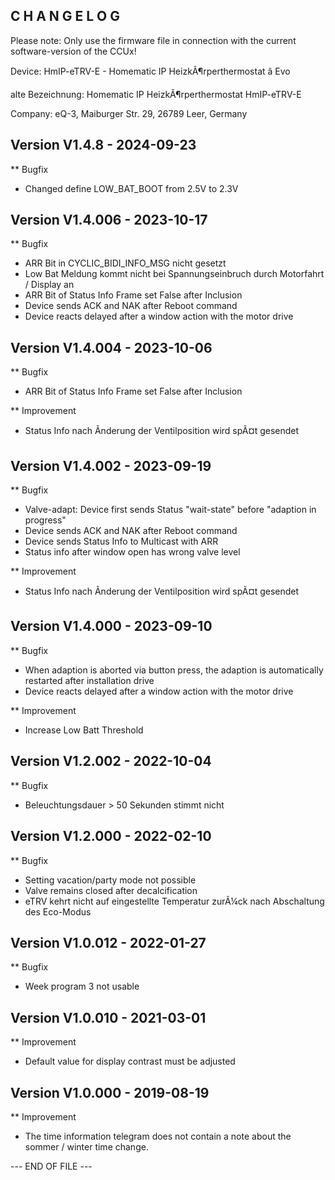 C H A N G E L O G
-----------------

Please note: Only use the firmware file in connection with the current software-version of the CCUx!

Device:      HmIP-eTRV-E - Homematic IP HeizkÃ¶rperthermostat â Evo

alte Bezeichnung:
Homematic IP HeizkÃ¶rperthermostat
HmIP-eTRV-E


Company:     eQ-3, Maiburger Str. 29, 26789 Leer, Germany



Version V1.4.8 - 2024-09-23
--------------------------------------------------------------

** Bugfix
   * Changed define LOW_BAT_BOOT from 2.5V to 2.3V



Version V1.4.006 - 2023-10-17
--------------------------------------------------------------

** Bugfix
   * ARR Bit in CYCLIC_BIDI_INFO_MSG nicht gesetzt						
   * Low Bat Meldung kommt nicht bei Spannungseinbruch durch Motorfahrt / Display an
   * ARR Bit of Status Info Frame set False after Inclusion
   * Device sends ACK and NAK after Reboot command
   * Device reacts delayed after a window action with the motor drive



Version V1.4.004 - 2023-10-06
--------------------------------------------------------------

** Bugfix
   * ARR Bit of Status Info Frame set False after Inclusion

** Improvement
   * Status Info nach Ãnderung der Ventilposition wird spÃ¤t gesendet



Version V1.4.002 - 2023-09-19
--------------------------------------------------------------

** Bugfix
   * Valve-adapt: Device first sends Status "wait-state" before "adaption in progress"
   * Device sends ACK and NAK after Reboot command
   * Device sends Status Info to Multicast with ARR
   * Status info after window open has wrong valve level

** Improvement
   * Status Info nach Ãnderung der Ventilposition wird spÃ¤t gesendet



Version V1.4.000 - 2023-09-10
--------------------------------------------------------------

** Bugfix
   * When adaption is aborted via button press, the adaption is automatically restarted after installation drive
   * Device reacts delayed after a window action with the motor drive

** Improvement
   * Increase Low Batt Threshold



Version V1.2.002 - 2022-10-04
--------------------------------------------------------------

** Bugfix
   * Beleuchtungsdauer > 50 Sekunden stimmt nicht



Version V1.2.000 - 2022-02-10
--------------------------------------------------------------

** Bugfix
   * Setting vacation/party mode not possible
   * Valve remains closed after decalcification
   * eTRV kehrt nicht auf eingestellte Temperatur zurÃ¼ck nach Abschaltung des Eco-Modus



Version V1.0.012 - 2022-01-27
--------------------------------------------------------------

** Bugfix
   * Week program 3 not usable



Version V1.0.010 - 2021-03-01
--------------------------------------------------------------

** Improvement
   * Default value for display contrast must be adjusted



Version V1.0.000 - 2019-08-19
--------------------------------------------------------------

** Improvement
   * The time information telegram does not contain a note about the sommer / winter time change.



--- END OF FILE ---
